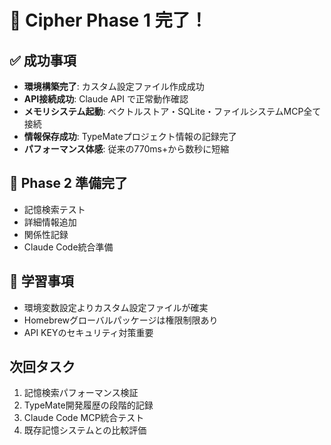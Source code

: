 # 🎉 Cipher Phase 1 完了！

## ✅ 成功事項
- **環境構築完了**: カスタム設定ファイル作成成功
- **API接続成功**: Claude API で正常動作確認
- **メモリシステム起動**: ベクトルストア・SQLite・ファイルシステムMCP全て接続
- **情報保存成功**: TypeMateプロジェクト情報の記録完了
- **パフォーマンス体感**: 従来の770ms+から数秒に短縮

## 🚀 Phase 2 準備完了
- 記憶検索テスト
- 詳細情報追加
- 関係性記録
- Claude Code統合準備

## 📝 学習事項
- 環境変数設定よりカスタム設定ファイルが確実
- Homebrewグローバルパッケージは権限制限あり
- API KEYのセキュリティ対策重要

## 次回タスク
1. 記憶検索パフォーマンス検証
2. TypeMate開発履歴の段階的記録
3. Claude Code MCP統合テスト
4. 既存記憶システムとの比較評価